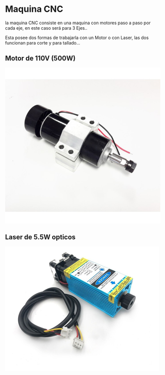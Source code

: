 # Maquina CNC

la maquina CNC consiste en una maquina con motores paso a paso por cada eje, en este caso será para 3 Ejes..

Esta posee dos formas de trabajarla con un Motor o con Laser, las dos funcionan para corte y para tallado...

## Motor de 110V (500W)

![](img/96119-500W%20-0-100V-DC-CNC-Spindle-Motor-1-700x700.jpg)

## Laser de 5.5W opticos

![](img/D_NQ_NP_885809-MCO42740419343_072020-O.jpg)
